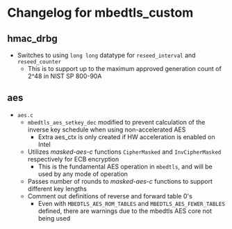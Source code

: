 # Changelog for mbedtls_custom

## hmac_drbg

- Switches to using `long long` datatype for `reseed_interval` and `reseed_counter`
    - This is to support up to the maximum approved generation count of 2^48 in
      NIST SP 800-90A

## aes

- `aes.c`
    - `mbedtls_aes_setkey_dec` modified to prevent calculation of the inverse
      key schedule when using non-accelerated AES
        - Extra aes_ctx is only created if HW acceleration is enabled on Intel
    - Utilizes *masked-aes-c* functions `CipherMasked` and `InvCipherMasked`
      respectively for ECB encryption
        - This is the fundamental AES operation in `mbedtls`, and will be used
          by any mode of operation
    - Passes number of rounds to *masked-aes-c* functions to support different
      key lengths
    - Comment out definitions of reverse and forward table 0's
        - Even with `MBEDTLS_AES_ROM_TABLES` and `MBEDTLS_AES_FEWER_TABLES`
          defined, there are warnings due to the mbedtls AES core not being used